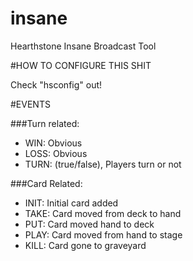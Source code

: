 # insane
Hearthstone Insane Broadcast Tool

#HOW TO CONFIGURE THIS SHIT

Check "hsconfig" out!

#EVENTS

###Turn related:
- WIN: Obvious
- LOSS: Obvious
- TURN: (true/false), Players turn or not

###Card Related:
- INIT: Initial card added
- TAKE: Card moved from deck to hand
- PUT: Card moved hand to deck
- PLAY: Card moved from hand to stage
- KILL: Card gone to graveyard
